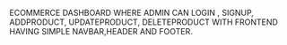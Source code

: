 ECOMMERCE DASHBOARD WHERE ADMIN CAN LOGIN , SIGNUP, ADDPRODUCT, UPDATEPRODUCT, DELETEPRODUCT WITH FRONTEND HAVING SIMPLE NAVBAR,HEADER AND FOOTER.
